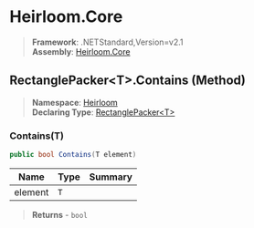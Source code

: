 # Heirloom.Core

> **Framework**: .NETStandard,Version=v2.1  
> **Assembly**: [Heirloom.Core][0]

## RectanglePacker\<T>.Contains (Method)

> **Namespace**: [Heirloom][0]  
> **Declaring Type**: [RectanglePacker\<T>][1]

### Contains(T)

```cs
public bool Contains(T element)
```

| Name    | Type | Summary |
|---------|------|---------|
| element | `T`  |         |

> **Returns** - `bool`

[0]: ../../../Heirloom.Core.md
[1]: ../RectanglePacker[T].md
